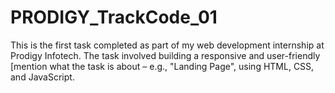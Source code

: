 # PRODIGY_TrackCode_01
This is the first task completed as part of my web development internship at Prodigy Infotech. The task involved building a responsive and user-friendly [mention what the task is about – e.g., "Landing Page", using HTML, CSS, and JavaScript.
